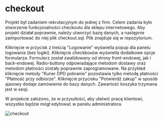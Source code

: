 # checkout

Projekt był zadaniem rekrutacyjnym do jednej z firm. Celem zadania było stworzenie funkcjonalności checkoutu dla sklepu internetowego. Aby projekt działał poprawnie, należy utworzyć bazę danych, a następnie zaimportować do niej plik checkout.sql. Plik znajduje się w repozytorium.

Kliknięcie w przycisk z treścią "Logowanie" wyświetla popup dla panelu logowania (bez logiki). Kliknięcie checkboxów wyświetla dodatkowe opcje formularza. Formularz został zwalidowany od strony front-endowej, jak i back-endowej. Radio-buttony odpowiadające metodom dostawy oraz metodom płatności zostały poprawnie zaprogramowane. Na przykład kliknięcie metody "Kurier DPD pobranie" pozostawia tylko metodę płatności "Płatność przy odbiorze". Kliknięcie przycisku "Potwierdź zakup" w sposób ajaxowy dodaje zamówienie do bazy danych. Zawartość koszyka trzymana jest w sesji.

W projekcie założono, że w przyszłości, aby ułatwić pracę klientowi, wszystko będzie mógł edytować w panelu administratora.


![checkout](https://user-images.githubusercontent.com/76912980/134102203-226542a6-83ee-4427-9d88-2105bb57f27f.PNG)
